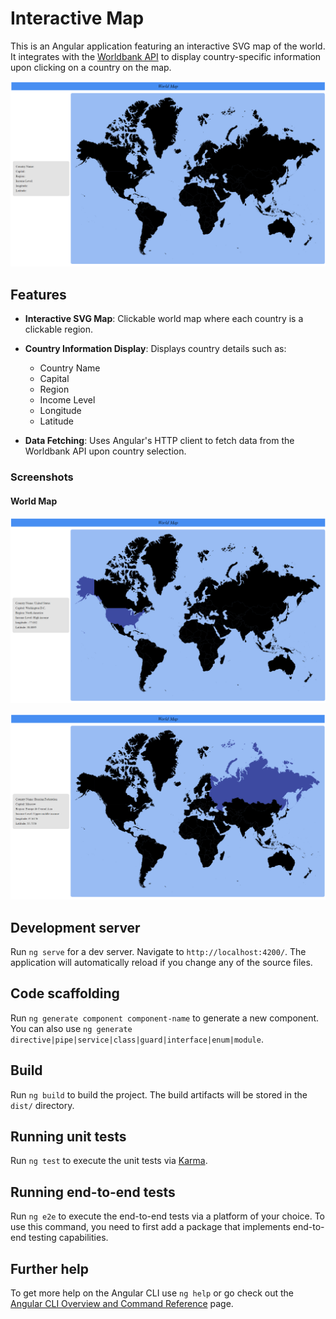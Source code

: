 # Interactive Map

This is an Angular application featuring an interactive SVG map of the world. 
It integrates with the [Worldbank API](https://api.worldbank.org/V2/country/) to display country-specific information upon clicking 
on a country on the map.

![World Map](images/Map.png)

## Features

- **Interactive SVG Map**: Clickable world map where each country is a clickable region.
- **Country Information Display**: Displays country details such as:
  - Country Name
  - Capital
  - Region
  - Income Level
  - Longitude
  - Latitude
  
- **Data Fetching**: Uses Angular's HTTP client to fetch data from the Worldbank API upon country selection.

### Screenshots

#### World Map

   ![United States](images/United_States.png)

   ![Russia](images/Russia.png)


## Development server

Run `ng serve` for a dev server. Navigate to `http://localhost:4200/`. The application will automatically reload if you change any of the source files.

## Code scaffolding

Run `ng generate component component-name` to generate a new component. You can also use `ng generate directive|pipe|service|class|guard|interface|enum|module`.

## Build

Run `ng build` to build the project. The build artifacts will be stored in the `dist/` directory.

## Running unit tests

Run `ng test` to execute the unit tests via [Karma](https://karma-runner.github.io).

## Running end-to-end tests

Run `ng e2e` to execute the end-to-end tests via a platform of your choice. To use this command, you need to first add a package that implements end-to-end testing capabilities.

## Further help

To get more help on the Angular CLI use `ng help` or go check out the [Angular CLI Overview and Command Reference](https://angular.io/cli) page.
